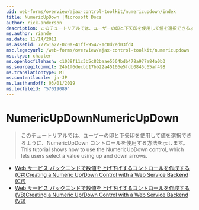 ```yaml
---
uid: web-forms/overview/ajax-control-toolkit/numericupdown/index
title: NumericUpDown |Microsoft Docs
author: rick-anderson
description: このチュートリアルでは、ユーザーの印と下矢印を使用して値を選択できるように、NumericUpDown コントロールを使用する方法を示します。
ms.author: riande
ms.date: 11/14/2011
ms.assetid: 77751a27-0c0a-41ff-9547-1c0d2ed03fd4
msc.legacyurl: /web-forms/overview/ajax-control-toolkit/numericupdown
msc.type: chapter
ms.openlocfilehash: c1038f11c3b5c82baae5564bdb478a977a84a0b3
ms.sourcegitcommit: 24b1f6decbb17bb22a45166e5fdb0845c65af498
ms.translationtype: MT
ms.contentlocale: ja-JP
ms.lasthandoff: 03/01/2019
ms.locfileid: "57019089"
---
```

<a name="numericupdown"></a><span data-ttu-id="eae42-103">NumericUpDown</span><span class="sxs-lookup"><span data-stu-id="eae42-103">NumericUpDown</span></span>
====================
> <span data-ttu-id="eae42-104">このチュートリアルでは、ユーザーの印と下矢印を使用して値を選択できるように、NumericUpDown コントロールを使用する方法を示します。</span><span class="sxs-lookup"><span data-stu-id="eae42-104">This tutorial shows how to use the NumericUpDown control, which lets users select a value using up and down arrows.</span></span>


- [<span data-ttu-id="eae42-105">Web サービス バックエンドで数値を上げ下げするコントロールを作成する (C#)</span><span class="sxs-lookup"><span data-stu-id="eae42-105">Creating a Numeric Up/Down Control with a Web Service Backend (C#)</span></span>](creating-a-numeric-up-down-control-with-a-web-service-backend-cs.md)
- [<span data-ttu-id="eae42-106">Web サービス バックエンドで数値を上げ下げするコントロールを作成する (VB)</span><span class="sxs-lookup"><span data-stu-id="eae42-106">Creating a Numeric Up/Down Control with a Web Service Backend (VB)</span></span>](creating-a-numeric-up-down-control-with-a-web-service-backend-vb.md)
